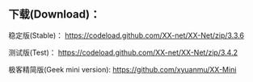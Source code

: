 
## 下载(Download)：
稳定版(Stable)：
https://codeload.github.com/XX-net/XX-Net/zip/3.3.6


测试版(Test)：
https://codeload.github.com/XX-net/XX-Net/zip/3.4.2


极客精简版(Geek mini version):
https://github.com/xyuanmu/XX-Mini
